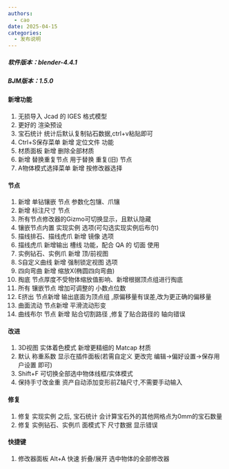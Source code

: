 ```yaml
---
authors: 
  - cao
date: 2025-04-15
categories:
  - 发布说明
---
```


##### 软件版本：blender-4.4.1  

##### BJM版本：1.5.0

#### 新增功能

1. 无损导入 Jcad 的 IGES 格式模型
1. 更好的 渲染预设
1. 宝石统计 统计后默认复制钻石数据,ctrl+v粘贴即可
1. Ctrl+S保存菜单 新增 定位文件 功能
1. 材质面板 新增 删除全部材质
1. 新增 替换重复节点 用于替换 重复(旧) 节点
1. A物体模式选择菜单 新增 按修改器选择

#### 节点

1. 新增 单钻镶嵌 节点 参数化包镶、爪镶
1. 新增 标注尺寸 节点
1. 所有节点修改器的Gizmo可切换显示，且默认隐藏
1. 镶嵌节点内置 实现实例 选项(可勾选实现实例后布尔)
1. 描线排石、描线虎爪 新增 镜像 选项
1. 描线虎爪 新增输出 槽线 功能，配合 QA 的 切面 使用
1. 实例钻石、实例爪 新增 顶/前视图
1. S自定义曲线 新增 强制锁定视图 选项
1. 四向弯曲 新增 缩放X(椭圆四向弯曲)
1. 掏底 节点厚度不受物体缩放值影响、新增根据顶点组进行掏底
1. 所有 镶嵌节点 增加可调整的 小数点位数
1. E挤出 节点新增 输出底面为顶点组 ,原偏移量有误差,改为更正确的偏移量
1. 曲面流动 节点新增 平滑流动形变
1. 曲线布尔 节点 新增 贴合切割路径 ,修复了贴合路径的 轴向错误

#### 改进

1. 3D视图 实体着色模式 新增更精细的 Matcap 材质
1. 默认 称重系数 显示在插件面板(若需自定义 更改完 编辑->偏好设置->保存用户设置 即可)
1. Shift+F 可切换全部选中物体线框/实体模式
1. 保持手寸改金重 资产自动添加变形前Z轴尺寸,不需要手动输入

#### 修复

1. 修复 实现实例 之后, 宝石统计 会计算宝石外的其他网格点为0mm的宝石数量
1. 修复 实例钻石、实例爪 面模式下 尺寸数据 显示错误

#### 快捷键

1. 修改器面板 Alt+A 快速 折叠/展开 选中物体的全部修改器